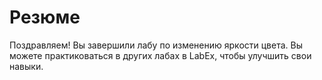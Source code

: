 # Резюме

Поздравляем! Вы завершили лабу по изменению яркости цвета. Вы можете практиковаться в других лабах в LabEx, чтобы улучшить свои навыки.
